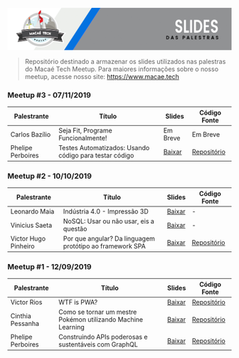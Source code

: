 ![alt text](https://raw.githubusercontent.com/MacaeTech/meetup/master/img/slides-header.png)

> Repositório destinado a armazenar os slides utilizados nas palestras do Macaé Tech Meetup. Para maiores informações sobre o nosso meetup, acesse nosso site: https://www.macae.tech

### Meetup #3 - 07/11/2019

Palestrante             | Título | Slides | Código Fonte
----------------------- | ------ | ------ |-------------
Carlos Bazílio             | Seja Fit, Programe Funcionalmente! | Em Breve | Em Breve
Phelipe Perboires      | Testes Automatizados: Usando código para testar código | [Baixar](https://github.com/MacaeTech/meetup/blob/master/Meetup%20%233%20%20-%20%5B07-11-2019%5D/Testes%20Automatizados.pdf) | [Repositório](https://github.com/MacaeTech/macae-tech-meetup-testes-automatizados-sample)


### Meetup #2 - 10/10/2019

Palestrante             | Título | Slides | Código Fonte
----------------------- | ------ | ------ |-------------
Leonardo Maia             | Indústria 4.0 - Impressão 3D | [Baixar](https://github.com/MacaeTech/meetup/blob/master/Meetup%20%232%20%20-%20%5B10-10-2019%5D/Ind%C3%BAstria%204.0%20-%20Impress%C3%A3o%203D.pdf) | - 
Vinicius Saeta      | NoSQL: Usar ou não usar, eis a questão | [Baixar](https://github.com/MacaeTech/meetup/blob/master/Meetup%20%232%20%20-%20%5B10-10-2019%5D/Nosql%20-%20Usar%20ou%20n%C3%A3o%20usar%2C%20eis%20a%20quest%C3%A3o.pdf) | -
Victor Hugo Pinheiro       | Por que angular? Da linguagem protótipo ao framework SPA | [Baixar](https://github.com/MacaeTech/meetup/blob/master/Meetup%20%232%20%20-%20%5B10-10-2019%5D/Por%20que%20angular%20-%20SPA.pdf) | [Repositório](https://github.com/MacaeTech/angularmeetup)

### Meetup #1 - 12/09/2019

Palestrante             | Título | Slides | Código Fonte
----------------------- | ------ | ------ |-------------
Victor Rios             | WTF is PWA? | [Baixar](https://github.com/MacaeTech/meetup/blob/master/Meetup%20%231%20%20-%20%5B12-09-2019%5D/WTF%20is%20PWA.pdf) | [Repositório](https://github.com/MacaeTech/macae-tech-meetup-pwa-tips)
Cinthia Pessanha        | Como se tornar um mestre Pokémon utilizando Machine Learning | [Baixar](https://github.com/MacaeTech/meetup/blob/master/Meetup%20%231%20%20-%20%5B12-09-2019%5D/Como%20se%20tornar%20um%20mestre%20Pok%C3%A9mon%20utilizando%20Machine%20Learning.pdf) | [Repositório](https://github.com/MacaeTech/macae-tech-meetup-machine-learning)
Phelipe Perboires       | Construindo APIs poderosas e sustentáveis com GraphQL | [Baixar](https://github.com/MacaeTech/meetup/blob/master/Meetup%20%231%20%20-%20%5B12-09-2019%5D/Construindo%20APIs%20poderosas%20e%20sustent%C3%A1veis%20com%20GraphQL.pdf) | [Repositório](https://github.com/MacaeTech/macae-tech-meetup-graphql-sample)


